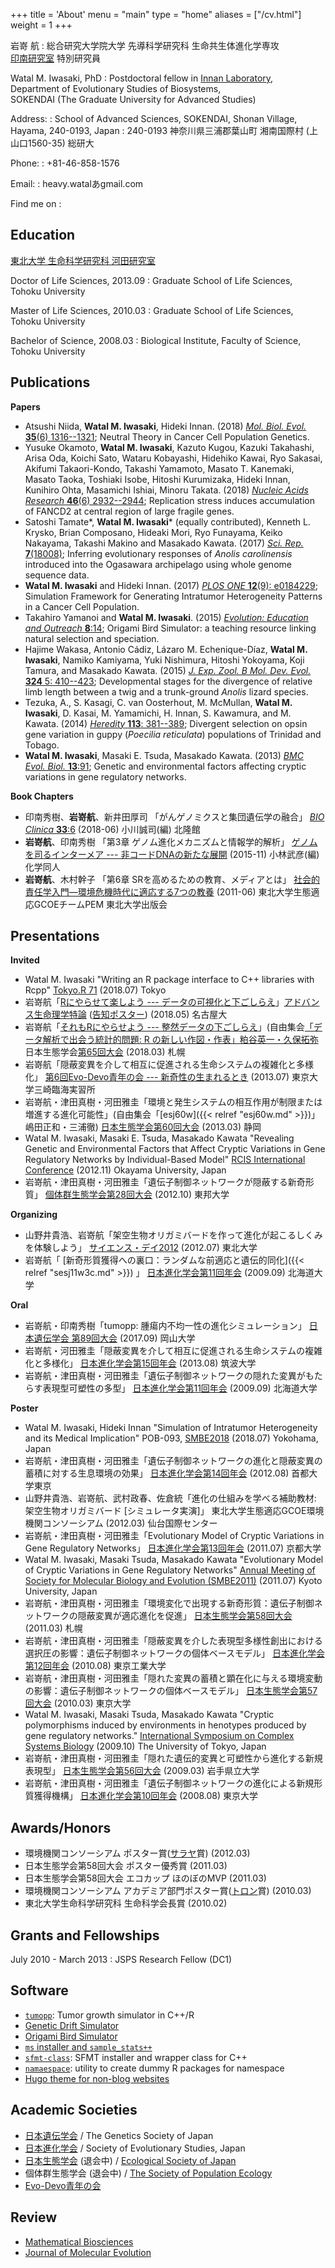 +++
title = 'About'
menu = "main"
type = "home"
aliases = ["/cv.html"]
weight = 1
+++

岩嵜 航
:   総合研究大学院大学 先導科学研究科 生命共生体進化学専攻\
    [印南研究室](http://www.sendou.soken.ac.jp/esb/innan/InnanLab/)
    特別研究員

Watal M. Iwasaki, PhD
:   Postdoctoral fellow in [Innan Laboratory](http://www.sendou.soken.ac.jp/esb/innan/InnanLab/),\
    Department of Evolutionary Studies of Biosystems,\
    SOKENDAI (The Graduate University for Advanced Studies)

Address:
:   School of Advanced Sciences, SOKENDAI,
    Shonan Village, Hayama, 240-0193, Japan
:   240-0193 神奈川県三浦郡葉山町 湘南国際村 (上山口1560-35) 総研大

Phone:
:   +81-46-858-1576

Email:
:   heavy.watalあgmail.com

Find me on
: <a rel="me" href="https://github.com/heavywatal" class="github" title="GitHub">
  <i class="fab fa-fw fa-lg fa-github"></i></a>
  <a rel="me" href="https://www.facebook.com/heavy.watal" class="facebook" title="Facebook">
  <i class="fab fa-fw fa-lg fa-facebook"></i></a>
  <a rel="me" href="https://twitter.com/heavywatal" class="twitter" title="Twitter">
  <i class="fab fa-fw fa-lg fa-twitter"></i></a>
  <a href="https://www.amazon.co.jp/wishlist/Z62OJBP7VCNP" class="amazon" title="ほしい物">
  <i class="fab fa-fw fa-lg fa-amazon"></i></a>

<!--more-->

## Education

[東北大学 生命科学研究科 河田研究室](http://meme.biology.tohoku.ac.jp/klabo-wiki/)

Doctor of Life Sciences, 2013.09
:   Graduate School of Life Sciences, Tohoku University

Master of Life Sciences, 2010.03
:   Graduate School of Life Sciences, Tohoku University

Bachelor of Science, 2008.03
:   Biological Institute, Faculty of Science, Tohoku University

## Publications

**Papers**

- Atsushi Niida, **Watal M. Iwasaki**, Hideki Innan. (2018)
  [*Mol. Biol. Evol.* **35**(6) 1316--1321](https://doi.org/10.1093/molbev/msy091);
  Neutral Theory in Cancer Cell Population Genetics.
- Yusuke Okamoto, **Watal M. Iwasaki**, Kazuto Kugou, Kazuki Takahashi, Arisa Oda, Koichi Sato, Wataru Kobayashi, Hidehiko Kawai, Ryo Sakasai, Akifumi Takaori-Kondo, Takashi Yamamoto, Masato T. Kanemaki, Masato Taoka, Toshiaki Isobe, Hitoshi Kurumizaka, Hideki Innan, Kunihiro Ohta, Masamichi Ishiai, Minoru Takata. (2018)
  [*Nucleic Acids Research* **46**(6) 2932--2944](https://doi.org/10.1093/nar/gky058);
  Replication stress induces accumulation of FANCD2 at central region of large fragile genes.
- Satoshi Tamate\*, **Watal M. Iwasaki**\* (equally contributed), Kenneth L. Krysko, Brian Composano, Hideaki Mori, Ryo Funayama, Keiko Nakayama, Takashi Makino and Masakado Kawata. (2017)
  [*Sci. Rep.* **7**(18008)](https://doi.org/10.1038/s41598-017-17852-7);
  Inferring evolutionary responses of *Anolis carolinensis* introduced into the Ogasawara archipelago using whole genome sequence data.
- **Watal M. Iwasaki** and Hideki Innan. (2017)
  [*PLOS ONE* **12**(9): e0184229](https://doi.org/10.1371/journal.pone.0184229);
  Simulation Framework for Generating Intratumor Heterogeneity Patterns in a Cancer Cell Population.
- Takahiro Yamanoi and **Watal M. Iwasaki**. (2015)
  [*Evolution: Education and Outreach* **8**:14](https://dx.doi.org/10.1186/s12052-015-0043-6);
  Origami Bird Simulator: a teaching resource linking natural selection and speciation.
- Hajime Wakasa, Antonio Cádiz, Lázaro M. Echenique-Díaz, **Watal M. Iwasaki**, Namiko Kamiyama, Yuki Nishimura, Hitoshi Yokoyama, Koji Tamura, and Masakado Kawata. (2015)
  [*J. Exp. Zool. B Mol. Dev. Evol.* **324** 5: 410--423](https://dx.doi.org/10.1002/jez.b.22627);
  Developmental stages for the divergence of relative limb length between a twig and a trunk-ground *Anolis* lizard species.
- Tezuka, A., S. Kasagi, C. van Oosterhout, M. McMullan, **Watal M. Iwasaki**, D. Kasai, M. Yamamichi, H. Innan, S. Kawamura, and M. Kawata. (2014)
  [*Heredity* **113**: 381--389](https://dx.doi.org/10.1038/hdy.2014.35);
  Divergent selection on opsin gene variation in guppy (*Poecilia reticulata*) populations of Trinidad and Tobago.
- **Watal M. Iwasaki**, Masaki E. Tsuda, Masakado Kawata. (2013)
  [*BMC Evol. Biol.* **13**:91](https://dx.doi.org/10.1186/1471-2148-13-91);
  Genetic and environmental factors affecting cryptic variations in gene regulatory networks.

**Book Chapters**

-   印南秀樹、**岩嵜航**、新井田厚司
    「がんゲノミクスと集団遺伝学の融合」
    [*BIO Clinica* **33**:6](https://www.fujisan.co.jp/product/1281683000/)
    (2018-06) 小川誠司(編) 北隆館
-   **岩嵜航**、印南秀樹
    「第3章 ゲノム進化メカニズムと情報学的解析」
    [ゲノムを司るインターメア --- 非コードDNAの新たな展開](https://amzn.to/2gBXjFb)
    (2015-11) 小林武彦(編) 化学同人
-   **岩嵜航**、木村幹子
    「第6章 SRを高めるための教育、メディアとは」
    [社会的責任学入門—環境危機時代に適応する7つの教養](https://amzn.to/2g1q62j)
    (2011-06) 東北大学生態適応GCOEチームPEM 東北大学出版会

## Presentations

**Invited**

-   Watal M. Iwasaki "Writing an R package interface to C++ libraries with Rcpp" [Tokyo.R 71](https://tokyor.connpass.com/event/92522/) (2018.07) Tokyo
-   岩嵜航「[Rにやらせて楽しよう --- データの可視化と下ごしらえ](/slides/nagoya2018/)」[アドバンス生命理学特論](http://www.bio.nagoya-u.ac.jp/seminar/) ([告知ポスター](http://www.bio.nagoya-u.ac.jp/files/event/454/180518_Iwasaki.pdf)) (2018.05) 名古屋大
-   岩嵜航「[それもRにやらせよう --- 整然データの下ごしらえ](/slides/esj65)」(自由集会[「データ解析で出会う統計的問題: R の新しい作図・作表」粕谷英一・久保拓弥](http://hosho.ees.hokudai.ac.jp/~kubo/ce/EcoSj2018.html) 日本生態学会[第65回大会](http://www.esj.ne.jp/meeting/65/) (2018.03) 札幌
-   岩嵜航「隠蔽変異を介して相互に促進される生命システムの複雑化と多様化」 [第6回Evo-Devo青年の会 --- 新奇性の生まれるとき](http://evo-devo.net/Events/6th/events_6th.html) (2013.07) 東京大学三崎臨海実習所
-   岩嵜航・津田真樹・河田雅圭「環境と発生システムの相互作用が制限または増進する進化可能性」(自由集会「[esj60w]({{< relref "esj60w.md" >}})」嶋田正和・三浦徹) [日本生態学会第60回大会](http://www.esj.ne.jp/meeting/60/) (2013.03) 静岡
-   Watal M. Iwasaki, Masaki E. Tsuda, Masakado Kawata "Revealing Genetic and Environmental Factors that Affect Cryptic Variations in Gene Regulatory Networks by Individual-Based Model" [RCIS International Conference](http://tenure5.vbl.okayama-u.ac.jp/RCIS_symposium/) (2012.11) Okayama University, Japan
-   岩嵜航・津田真樹・河田雅圭「遺伝子制御ネットワークが隠蔽する新奇形質」 [個体群生態学会第28回大会](https://sites.google.com/site/populecol28/) (2012.10) 東邦大学

**Organizing**

-   山野井貴浩、岩嵜航「架空生物オリガミバードを作って進化が起こるしくみを体験しよう」
    [サイエンス・デイ2012](http://www.science-day.com/) (2012.07) 東北大学
-   岩嵜航「 [新奇形質獲得への裏口：ランダムな前適応と遺伝的同化]({{< relref "sesj11w3c.md" >}}) 」 [日本進化学会第11回年会](http://genome.ist.hokudai.ac.jp/shinka2009/) (2009.09) 北海道大学

**Oral**

-   岩嵜航・印南秀樹「tumopp: 腫瘍内不均一性の進化シミュレーション」
    [日本遺伝学会 第89回大会](http://taikaitm.net/) (2017.09) 岡山大学
-   岩嵜航・河田雅圭「隠蔽変異を介して相互に促進される生命システムの複雑化と多様化」 [日本進化学会第15回年会](https://sites.google.com/site/tsukubacce/) (2013.08) 筑波大学
-   岩嵜航・津田真樹・河田雅圭「遺伝子制御ネットワークの隠れた変異がもたらす表現型可塑性の多型」 [日本進化学会第11回年会](http://genome.ist.hokudai.ac.jp/shinka2009/) (2009.09) 北海道大学

**Poster**

-   Watal M. Iwasaki, Hideki Innan
    "Simulation of Intratumor Heterogeneity and its Medical Implication"
    POB-093, [SMBE2018](http://smbe2018.jp/) (2018.07) Yokohama, Japan
-   岩嵜航・津田真樹・河田雅圭「遺伝子制御ネットワークの進化と隠蔽変異の蓄積に対する生息環境の効果」
    [日本進化学会第14回年会](http://evolgen.biol.se.tmu.ac.jp/sesj2012/) (2012.08) 首都大学東京
-   山野井貴浩、岩嵜航、武村政春、佐倉統「進化の仕組みを学べる補助教材: 架空生物オリガミバード [シミュレータ実演]」
    東北大学生態適応GCOE環境機関コンソーシアム (2012.03) 仙台国際センター
-   岩嵜航・津田真樹・河田雅圭「Evolutionary Model of Cryptic Variations in Gene Regulatory Networks」 [日本進化学会第13回年会](http://zoo.zool.kyoto-u.ac.jp/zsys/SESJ2011/) (2011.07) 京都大学
-   Watal M. Iwasaki, Masaki Tsuda, Masakado Kawata "Evolutionary Model of Cryptic Variations in Gene Regulatory Networks" [Annual Meeting of Society for Molecular Biology and Evolution (SMBE2011)](http://smbe2011.com/) (2011.07) Kyoto University, Japan
-   岩嵜航・津田真樹・河田雅圭「環境変化で出現する新奇形質：遺伝子制御ネットワークの隠蔽変異が適応進化を促進」 [日本生態学会第58回大会](http://www.esj.ne.jp/meeting/58/) (2011.03) 札幌
-   岩嵜航・津田真樹・河田雅圭「隠蔽変異を介した表現型多様性創出における選択圧の影響：遺伝子制御ネットワークの個体ベースモデル」 [日本進化学会第12回年会](http://www.evolution.bio.titech.ac.jp/sesj2010/sesj_index.html) (2010.08) 東京工業大学
-   岩嵜航・津田真樹・河田雅圭「隠れた変異の蓄積と顕在化に与える環境変動の影響：遺伝子制御ネットワークの個体ベースモデル」 [日本生態学会第57回大会](http://www.esj.ne.jp/meeting/57/) (2010.03) 東京大学
-   Watal M. Iwasaki, Masaki Tsuda, Masakado Kawata "Cryptic polymorphisms induced by environments in henotypes produced by gene regulatory networks." [International Symposium on Complex Systems Biology](http://chaos.c.u-tokyo.ac.jp/CSB/) (2009.10) The University of Tokyo, Japan
-   岩嵜航・津田真樹・河田雅圭「隠れた遺伝的変異と可塑性から進化する新規表現型」 [日本生態学会第56回大会](http://www.esj.ne.jp/meeting/56/) (2009.03) 岩手県立大学
-   岩嵜航・津田真樹・河田雅圭「遺伝子制御ネットワークの進化による新規形質獲得機構」 [日本進化学会第10回年会](http://wwwsoc.nii.ac.jp/sesj2/nenkai/2008/) (2008.08) 東京大学

## Awards/Honors

-   環境機関コンソーシアム ポスター賞([サラヤ](https://www.saraya.com/)賞) (2012.03)
-   日本生態学会第58回大会 ポスター優秀賞 (2011.03)
-   日本生態学会第58回大会 エコカップ ほのぼのMVP (2011.03)
-   環境機関コンソーシアム アカデミア部門ポスター賞([トロン](https://www.google.co.jp/search?q=%E4%B8%AD%E9%9D%99%E9%80%8F)賞) (2010.03)
-   東北大学生命科学研究科 生命科学会長賞 (2010.02)

## Grants and Fellowships

July 2010 - March 2013
:   JSPS Research Fellow (DC1)

## Software

-   [`tumopp`](https://github.com/heavywatal/tumopp):
    Tumor growth simulator in C++/R
-   [Genetic Drift Simulator](https://heavywatal.github.io/driftr.js/)
-   [Origami Bird Simulator](https://github.com/heavywatal/oribir)
-   [`ms` installer and `sample_stats++`](https://github.com/heavywatal/msutils)
-   [`sfmt-class`](https://github.com/heavywatal/sfmt-class):
    SFMT installer and wrapper class for C++
-   [`namaespace`](https://github.com/heavywatal/namaespace):
    utility to create dummy R packages for namespace
-   [Hugo theme for non-blog websites](https://github.com/heavywatal/hugo-theme-nonblog)

## Academic Societies

-   [日本遺伝学会](http://gsj3.jp/)
    / The Genetics Society of Japan
-   [日本進化学会](http://wwwsoc.nii.ac.jp/sesj2/)
    / Society of Evolutionary Studies, Japan
-   [日本生態学会](http://www.esj.ne.jp/esj/) (退会中)
    / [Ecological Society of Japan](http://www.esj.ne.jp/esj/index-e.html)
-   個体群生態学会 (退会中)
    / [The Society of Population Ecology](http://www.populationecology.org/)
-   [Evo-Devo青年の会](http://evo-devo.net/)

## Review

-   [Mathematical Biosciences](https://www.journals.elsevier.com/mathematical-biosciences/)
-   [Journal of Molecular Evolution](https://link.springer.com/journal/239)
